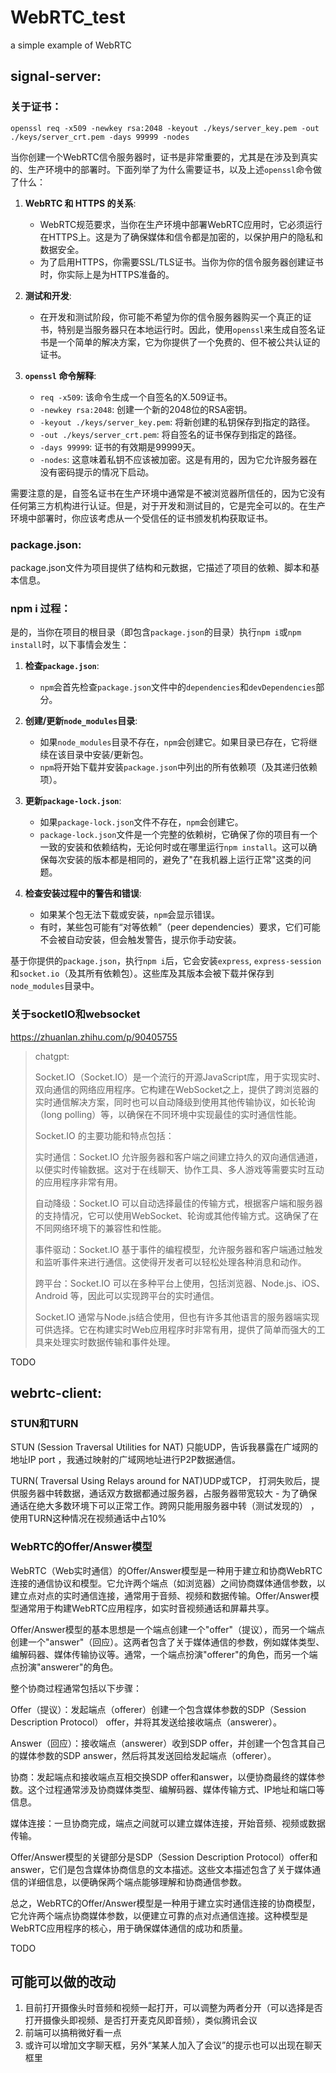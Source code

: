 # WebRTC_test
a simple example of WebRTC

## signal-server:
### 关于证书：
```
openssl req -x509 -newkey rsa:2048 -keyout ./keys/server_key.pem -out ./keys/server_crt.pem -days 99999 -nodes 
```
当你创建一个WebRTC信令服务器时，证书是非常重要的，尤其是在涉及到真实的、生产环境中的部署时。下面列举了为什么需要证书，以及上述`openssl`命令做了什么：

1. **WebRTC 和 HTTPS 的关系**:
   - WebRTC规范要求，当你在生产环境中部署WebRTC应用时，它必须运行在HTTPS上。这是为了确保媒体和信令都是加密的，以保护用户的隐私和数据安全。
   - 为了启用HTTPS，你需要SSL/TLS证书。当你为你的信令服务器创建证书时，你实际上是为HTTPS准备的。

2. **测试和开发**:
   - 在开发和测试阶段，你可能不希望为你的信令服务器购买一个真正的证书，特别是当服务器只在本地运行时。因此，使用`openssl`来生成自签名证书是一个简单的解决方案，它为你提供了一个免费的、但不被公共认证的证书。

3. **`openssl` 命令解释**:
   - `req -x509`: 该命令生成一个自签名的X.509证书。
   - `-newkey rsa:2048`: 创建一个新的2048位的RSA密钥。
   - `-keyout ./keys/server_key.pem`: 将新创建的私钥保存到指定的路径。
   - `-out ./keys/server_crt.pem`: 将自签名的证书保存到指定的路径。
   - `-days 99999`: 证书的有效期是99999天。
   - `-nodes`: 这意味着私钥不应该被加密。这是有用的，因为它允许服务器在没有密码提示的情况下启动。

需要注意的是，自签名证书在生产环境中通常是不被浏览器所信任的，因为它没有任何第三方机构进行认证。但是，对于开发和测试目的，它是完全可以的。在生产环境中部署时，你应该考虑从一个受信任的证书颁发机构获取证书。


### package.json:
package.json文件为项目提供了结构和元数据，它描述了项目的依赖、脚本和基本信息。


### npm i 过程：
是的，当你在项目的根目录（即包含`package.json`的目录）执行`npm i`或`npm install`时，以下事情会发生：

1. **检查`package.json`**:
   - `npm`会首先检查`package.json`文件中的`dependencies`和`devDependencies`部分。

2. **创建/更新`node_modules`目录**:
   - 如果`node_modules`目录不存在，`npm`会创建它。如果目录已存在，它将继续在该目录中安装/更新包。
   - `npm`将开始下载并安装`package.json`中列出的所有依赖项（及其递归依赖项）。

3. **更新`package-lock.json`**:
   - 如果`package-lock.json`文件不存在，`npm`会创建它。
   - `package-lock.json`文件是一个完整的依赖树，它确保了你的项目有一个一致的安装和依赖结构，无论何时或在哪里运行`npm install`。这可以确保每次安装的版本都是相同的，避免了"在我机器上运行正常"这类的问题。

4. **检查安装过程中的警告和错误**:
   - 如果某个包无法下载或安装，`npm`会显示错误。
   - 有时，某些包可能有“对等依赖”（peer dependencies）要求，它们可能不会被自动安装，但会触发警告，提示你手动安装。

基于你提供的`package.json`，执行`npm i`后，它会安装`express`, `express-session`和`socket.io`（及其所有依赖包）。这些库及其版本会被下载并保存到`node_modules`目录中。

### 关于socketIO和websocket
https://zhuanlan.zhihu.com/p/90405755

> chatgpt:
>
> Socket.IO（Socket.IO）是一个流行的开源JavaScript库，用于实现实时、双向通信的网络应用程序。它构建在WebSocket之上，提供了跨浏览器的实时通信解决方案，同时也可以自动降级到使用其他传输协议，如长轮询（long polling）等，以确保在不同环境中实现最佳的实时通信性能。
>
> Socket.IO 的主要功能和特点包括：
>
> 实时通信：Socket.IO 允许服务器和客户端之间建立持久的双向通信通道，以便实时传输数据。这对于在线聊天、协作工具、多人游戏等需要实时互动的应用程序非常有用。
>
> 自动降级：Socket.IO 可以自动选择最佳的传输方式，根据客户端和服务器的支持情况，它可以使用WebSocket、轮询或其他传输方式。这确保了在不同网络环境下的兼容性和性能。
>
> 事件驱动：Socket.IO 基于事件的编程模型，允许服务器和客户端通过触发和监听事件来进行通信。这使得开发者可以轻松处理各种消息和动作。
>
> 跨平台：Socket.IO 可以在多种平台上使用，包括浏览器、Node.js、iOS、Android 等，因此可以实现跨平台的实时通信。
>
> Socket.IO 通常与Node.js结合使用，但也有许多其他语言的服务器端实现可供选择。它在构建实时Web应用程序时非常有用，提供了简单而强大的工具来处理实时数据传输和事件处理。

TODO

## webrtc-client:
### STUN和TURN
STUN (Session Traversal Utilities for NAT) 只能UDP，告诉我暴露在广域网的地址IP port ，我通过映射的广域网地址进行P2P数据通信。

TURN( Traversal Using Relays around for NAT)UDP或TCP， 打洞失败后，提供服务器中转数据，通话双方数据都通过服务器，占服务器带宽较大 - 为了确保通话在绝大多数环境下可以正常工作。跨网只能用服务器中转（测试发现的） ，使用TURN这种情况在视频通话中占10%

### WebRTC的Offer/Answer模型
WebRTC（Web实时通信）的Offer/Answer模型是一种用于建立和协商WebRTC连接的通信协议和模型。它允许两个端点（如浏览器）之间协商媒体通信参数，以建立点对点的实时通信连接，通常用于音频、视频和数据传输。Offer/Answer模型通常用于构建WebRTC应用程序，如实时音视频通话和屏幕共享。

Offer/Answer模型的基本思想是一个端点创建一个"offer"（提议），而另一个端点创建一个"answer"（回应）。这两者包含了关于媒体通信的参数，例如媒体类型、编解码器、媒体传输协议等。通常，一个端点扮演"offerer"的角色，而另一个端点扮演"answerer"的角色。

整个协商过程通常包括以下步骤：

Offer（提议）：发起端点（offerer）创建一个包含媒体参数的SDP（Session Description Protocol） offer，并将其发送给接收端点（answerer）。

Answer（回应）：接收端点（answerer）收到SDP offer，并创建一个包含其自己的媒体参数的SDP answer，然后将其发送回给发起端点（offerer）。

协商：发起端点和接收端点互相交换SDP offer和answer，以便协商最终的媒体参数。这个过程通常涉及协商媒体类型、编解码器、媒体传输方式、IP地址和端口等信息。

媒体连接：一旦协商完成，端点之间就可以建立媒体连接，开始音频、视频或数据传输。

Offer/Answer模型的关键部分是SDP（Session Description Protocol）offer和answer，它们是包含媒体协商信息的文本描述。这些文本描述包含了关于媒体通信的详细信息，以便确保两个端点能够理解和协商通信参数。

总之，WebRTC的Offer/Answer模型是一种用于建立实时通信连接的协商模型，它允许两个端点协商媒体参数，以便建立可靠的点对点通信连接。这种模型是WebRTC应用程序的核心，用于确保媒体通信的成功和质量。

TODO

## 可能可以做的改动
1. 目前打开摄像头时音频和视频一起打开，可以调整为两者分开（可以选择是否打开摄像头即视频、是否打开麦克风即音频），类似腾讯会议
2. 前端可以搞稍微好看一点
3. 或许可以增加文字聊天框，另外“某某人加入了会议”的提示也可以出现在聊天框里